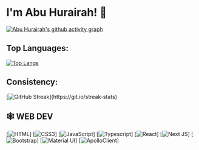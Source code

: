 
# I'm Abu Hurairah! 👋

[![Abu Hurairah's github activity graph](https://activity-graph.herokuapp.com/graph?username=AbuHurairah127&bg_color=1d3557&color=457b9d&line=457b9d&point=e63946)](https://github.com/AbuHurairah127/github-readme-activity-graph)
## Top Languages:

[![Top Langs](https://github-readme-stats.vercel.app/api/top-langs/?username=abuhurairah127&hide=PureBasic&langs_count=12)](https://github.com/abuhurairah127)

## Consistency:

[![GitHub Streak](https://github-readme-streak-stats.herokuapp.com/?user=abuhurairah127&theme=highcontrast&layout=compa")](https://git.io/streak-stats)





## 🕸️ **WEB DEV**

[![HTML](https://img.shields.io/badge/HTML5-E34F26?style=for-the-badge&logo=html5&logoColor=white "HTML")]
[![CSS3](https://img.shields.io/badge/CSS3-1572B6?style=for-the-badge&logo=css3&logoColor=white "CSS")]
[![JavaScript](https://img.shields.io/badge/JavaScript-F7DF1E?style=for-the-badge&logo=javascript&logoColor=black "JavaScript")]
[![Typescript](https://img.shields.io/badge/TypeScript-007ACC?style=for-the-badge&logo=typescript&logoColor=white "Typescript")]
[![React](https://img.shields.io/badge/React-20232A?style=for-the-badge&logo=react&logoColor=61DAFB "React")]
[![Next JS](https://img.shields.io/badge/Next-black?style=for-the-badge&logo=next.js&logoColor=white "Next.js")]
[![Bootstrap](https://img.shields.io/badge/Bootstrap-563D7C?style=for-the-badge&logo=bootstrap&logoColor=white "Bootstrap")]
[![Material UI](https://img.shields.io/badge/Material--UI-%230081CB.svg?style=for-the-badge&logo=mui&logoColor=white "Material UI")]
[![ApolloClient](https://img.shields.io/badge/ApolloClient-black?style=for-the-badge&logo=ApolloClient&badgeColor=**010101** "ApolloClient")]


<br />

